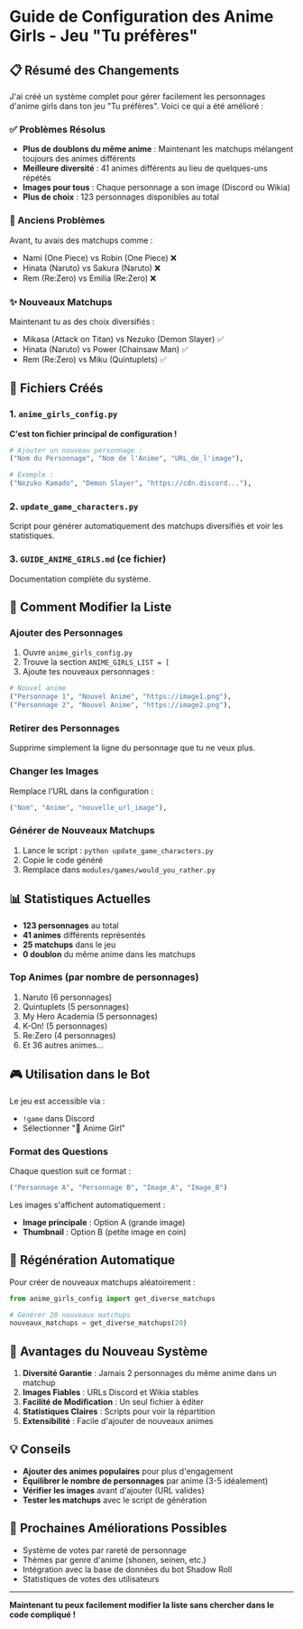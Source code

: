 # Guide de Configuration des Anime Girls - Jeu "Tu préfères"

## 📋 Résumé des Changements

J'ai créé un système complet pour gérer facilement les personnages d'anime girls dans ton jeu "Tu préfères". Voici ce qui a été amélioré :

### ✅ Problèmes Résolus
- **Plus de doublons du même anime** : Maintenant les matchups mélangent toujours des animes différents
- **Meilleure diversité** : 41 animes différents au lieu de quelques-uns répétés
- **Images pour tous** : Chaque personnage a son image (Discord ou Wikia)
- **Plus de choix** : 123 personnages disponibles au total

### 🎯 Anciens Problèmes
Avant, tu avais des matchups comme :
- Nami (One Piece) vs Robin (One Piece) ❌
- Hinata (Naruto) vs Sakura (Naruto) ❌
- Rem (Re:Zero) vs Emilia (Re:Zero) ❌

### ✨ Nouveaux Matchups
Maintenant tu as des choix diversifiés :
- Mikasa (Attack on Titan) vs Nezuko (Demon Slayer) ✅
- Hinata (Naruto) vs Power (Chainsaw Man) ✅
- Rem (Re:Zero) vs Miku (Quintuplets) ✅

## 📁 Fichiers Créés

### 1. `anime_girls_config.py`
**C'est ton fichier principal de configuration !**

```python
# Ajouter un nouveau personnage :
("Nom du Personnage", "Nom de l'Anime", "URL_de_l'image"),

# Exemple :
("Nezuko Kamado", "Demon Slayer", "https://cdn.discord..."),
```

### 2. `update_game_characters.py`  
Script pour générer automatiquement des matchups diversifiés et voir les statistiques.

### 3. `GUIDE_ANIME_GIRLS.md` (ce fichier)
Documentation complète du système.

## 🔧 Comment Modifier la Liste

### Ajouter des Personnages
1. Ouvre `anime_girls_config.py`
2. Trouve la section `ANIME_GIRLS_LIST = [`
3. Ajoute tes nouveaux personnages :
```python
# Nouvel anime
("Personnage 1", "Nouvel Anime", "https://image1.png"),
("Personnage 2", "Nouvel Anime", "https://image2.png"),
```

### Retirer des Personnages
Supprime simplement la ligne du personnage que tu ne veux plus.

### Changer les Images
Remplace l'URL dans la configuration :
```python
("Nom", "Anime", "nouvelle_url_image"),
```

### Générer de Nouveaux Matchups
1. Lance le script : `python update_game_characters.py`
2. Copie le code généré
3. Remplace dans `modules/games/would_you_rather.py`

## 📊 Statistiques Actuelles

- **123 personnages** au total
- **41 animes** différents représentés
- **25 matchups** dans le jeu
- **0 doublon** du même anime dans les matchups

### Top Animes (par nombre de personnages)
1. Naruto (6 personnages)
2. Quintuplets (5 personnages) 
3. My Hero Academia (5 personnages)
4. K-On! (5 personnages)
5. Re:Zero (4 personnages)
6. Et 36 autres animes...

## 🎮 Utilisation dans le Bot

Le jeu est accessible via :
- `!game` dans Discord
- Sélectionner "👧 Anime Girl"

### Format des Questions
Chaque question suit ce format :
```python
("Personnage A", "Personnage B", "Image_A", "Image_B")
```

Les images s'affichent automatiquement :
- **Image principale** : Option A (grande image)
- **Thumbnail** : Option B (petite image en coin)

## 🔄 Régénération Automatique

Pour créer de nouveaux matchups aléatoirement :

```python
from anime_girls_config import get_diverse_matchups

# Générer 20 nouveaux matchups
nouveaux_matchups = get_diverse_matchups(20)
```

## 🌟 Avantages du Nouveau Système

1. **Diversité Garantie** : Jamais 2 personnages du même anime dans un matchup
2. **Images Fiables** : URLs Discord et Wikia stables
3. **Facilité de Modification** : Un seul fichier à éditer
4. **Statistiques Claires** : Scripts pour voir la répartition
5. **Extensibilité** : Facile d'ajouter de nouveaux animes

## 💡 Conseils

- **Ajouter des animes populaires** pour plus d'engagement
- **Équilibrer le nombre de personnages** par anime (3-5 idéalement)
- **Vérifier les images** avant d'ajouter (URL valides)
- **Tester les matchups** avec le script de génération

## 🚀 Prochaines Améliorations Possibles

- Système de votes par rareté de personnage
- Thèmes par genre d'anime (shonen, seinen, etc.)
- Intégration avec la base de données du bot Shadow Roll
- Statistiques de votes des utilisateurs

---

**Maintenant tu peux facilement modifier la liste sans chercher dans le code compliqué !**